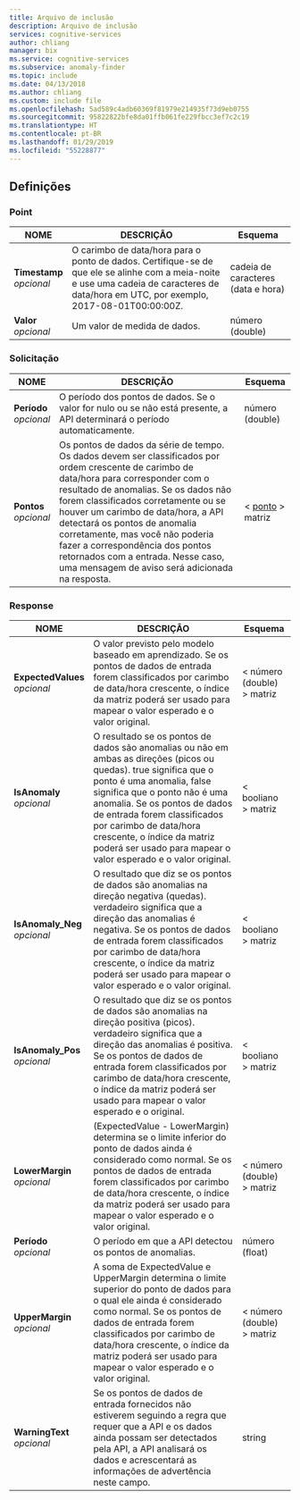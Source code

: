 ```yaml
---
title: Arquivo de inclusão
description: Arquivo de inclusão
services: cognitive-services
author: chliang
manager: bix
ms.service: cognitive-services
ms.subservice: anomaly-finder
ms.topic: include
ms.date: 04/13/2018
ms.author: chliang
ms.custom: include file
ms.openlocfilehash: 5ad589c4adb60369f81979e214935f73d9eb0755
ms.sourcegitcommit: 95822822bfe8da01ffb061fe229fbcc3ef7c2c19
ms.translationtype: HT
ms.contentlocale: pt-BR
ms.lasthandoff: 01/29/2019
ms.locfileid: "55228877"
---
```

<a name="definitions"></a>
## <a name="definitions"></a>Definições

<a name="point"></a>
### <a name="point"></a>Point

|NOME|DESCRIÇÃO|Esquema|
|---|---|---|
|**Timestamp**  <br>*opcional*|O carimbo de data/hora para o ponto de dados. Certifique-se de que ele se alinhe com a meia-noite e use uma cadeia de caracteres de data/hora em UTC, por exemplo, 2017-08-01T00:00:00Z.|cadeia de caracteres (data e hora)|
|**Valor**  <br>*opcional*|Um valor de medida de dados.|número (double)|


<a name="request"></a>
### <a name="request"></a>Solicitação

|NOME|DESCRIÇÃO|Esquema|
|---|---|---|
|**Período**  <br>*opcional*|O período dos pontos de dados. Se o valor for nulo ou se não está presente, a API determinará o período automaticamente.|número (double)|
|**Pontos**  <br>*opcional*|Os pontos de dados da série de tempo. Os dados devem ser classificados por ordem crescente de carimbo de data/hora para corresponder com o resultado de anomalias. Se os dados não forem classificados corretamente ou se houver um carimbo de data/hora, a API detectará os pontos de anomalia corretamente, mas você não poderia fazer a correspondência dos pontos retornados com a entrada. Nesse caso, uma mensagem de aviso será adicionada na resposta.|< [ponto](#point) > matriz|


<a name="response"></a>
### <a name="response"></a>Response

|NOME|DESCRIÇÃO|Esquema|
|---|---|---|
|**ExpectedValues**  <br>*opcional*|O valor previsto pelo modelo baseado em aprendizado. Se os pontos de dados de entrada forem classificados por carimbo de data/hora crescente, o índice da matriz poderá ser usado para mapear o valor esperado e o valor original.|< número (double) > matriz|
|**IsAnomaly**  <br>*opcional*|O resultado se os pontos de dados são anomalias ou não em ambas as direções (picos ou quedas). true significa que o ponto é uma anomalia, false significa que o ponto não é uma anomalia. Se os pontos de dados de entrada forem classificados por carimbo de data/hora crescente, o índice da matriz poderá ser usado para mapear o valor esperado e o valor original.|< booliano > matriz|
|**IsAnomaly_Neg**  <br>*opcional*|O resultado que diz se os pontos de dados são anomalias na direção negativa (quedas). verdadeiro significa que a direção das anomalias é negativa. Se os pontos de dados de entrada forem classificados por carimbo de data/hora crescente, o índice da matriz poderá ser usado para mapear o valor esperado e o valor original.|< booliano > matriz|
|**IsAnomaly_Pos**  <br>*opcional*|O resultado que diz se os pontos de dados são anomalias na direção positiva (picos). verdadeiro significa que a direção das anomalias é positiva. Se os pontos de dados de entrada forem classificados por carimbo de data/hora crescente, o índice da matriz poderá ser usado para mapear o valor esperado e o original.|< booliano > matriz|
|**LowerMargin**  <br>*opcional*|(ExpectedValue - LowerMargin) determina se o limite inferior do ponto de dados ainda é considerado como normal. Se os pontos de dados de entrada forem classificados por carimbo de data/hora crescente, o índice da matriz poderá ser usado para mapear o valor esperado e o valor original.|< número (double) > matriz|
|**Período**  <br>*opcional*|O período em que a API detectou os pontos de anomalias.|número (float)|
|**UpperMargin**  <br>*opcional*|A soma de ExpectedValue e UpperMargin determina o limite superior do ponto de dados para o qual ele ainda é considerado como normal. Se os pontos de dados de entrada forem classificados por carimbo de data/hora crescente, o índice da matriz poderá ser usado para mapear o valor esperado e o valor original.|< número (double) > matriz|
|**WarningText**  <br>*opcional*|Se os pontos de dados de entrada fornecidos não estiverem seguindo a regra que requer que a API e os dados ainda possam ser detectados pela API, a API analisará os dados e acrescentará as informações de advertência neste campo.|string|



